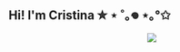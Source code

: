 ## Hi! I'm Cristina ✮ ⋆ ˚｡𖦹 ⋆｡°✩

<!--
**ctenezaca/ctenezaca** is a ✨ _special_ ✨ repository because its `README.md` (this file) appears on your GitHub profile.

Here are some ideas to get you started:

- 🔭 I’m currently working on ...
- 🌱 I’m currently learning ...
- 👯 I’m looking to collaborate on ...
- 🤔 I’m looking for help with ...
- 💬 Ask me about ...
- 📫 How to reach me: ...
- 😄 Pronouns: ...
- ⚡ Fun fact: ...
-->
<p align=center>
  <img src="https://skillicons.dev/icons?i=cpp,java,vscode,idea,arduino,python&theme=light"/>
</p>
